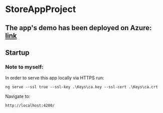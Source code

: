 # StoreAppProject

## The app's demo has been deployed on Azure: [link](https://storeappfront-hhd7akevdeejdfdd.polandcentral-01.azurewebsites.net/)

## Startup
### Note to myself:
In order to serve this app locally via HTTPS run:

`ng serve --ssl true --ssl-key .\Keys\ca.key --ssl-cert .\Keys\ca.crt`

Navigate to: 

`http://localhost:4200/`
